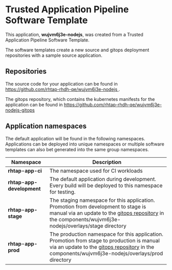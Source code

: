 # Trusted Application Pipeline Software Template

This application, **wujvm6j3e-nodejs**, was created from a Trusted Application Pipeline Software Template.

The software templates create a new source and gitops deployment repositories with a sample source application. 

## Repositories

The source code for your application can be found in [https://github.com/rhtap-rhdh-qe/wujvm6j3e-nodejs ](https://github.com/rhtap-rhdh-qe/wujvm6j3e-nodejs ).
 
The gitops repository, which contains the kubernetes manifests for the application can be found in 
[https://github.com/rhtap-rhdh-qe/wujvm6j3e-nodejs-gitops ](https://github.com/rhtap-rhdh-qe/wujvm6j3e-nodejs-gitops ) 

## Application namespaces 

The default application will be found in the following namespaces. Applications can be deployed into unique namespaces or multiple software templates can also bet generated into the same group namespaces.  

|  Namespace   |  Description   |  
| -------- | -------- |
| **rhtap-app-ci** | The namespace used for CI workloads |
| **rhtap-app-development** | The default application during development. Every build will be deployed to this namespace for testing. |
| **rhtap-app-stage** | The staging namespace for this application. Promotion from development to stage is manual via an update to the [gitops repository](https://github.com/rhtap-rhdh-qe/wujvm6j3e-nodejs-gitops ) in the components/wujvm6j3e-nodejs/overlays/stage directory |
| **rhtap-app-prod** | The production namespace for this application. Promotion from stage to production is manual via an update to the [gitops repository](https://github.com/rhtap-rhdh-qe/wujvm6j3e-nodejs-gitops ) in the components/wujvm6j3e-nodejs/overlays/prod directory |